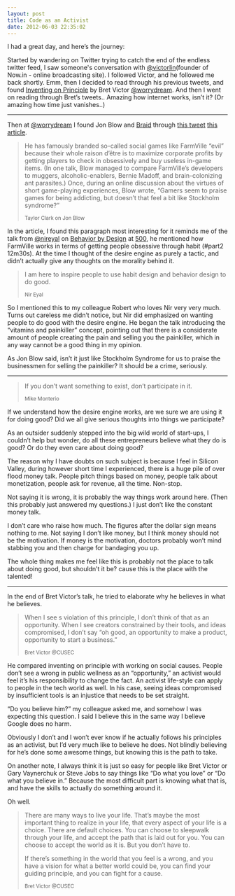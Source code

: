 ```yaml
---
layout: post
title: Code as an Activist
date: 2012-06-03 22:35:02
---
```


I had a great day, and here’s the journey:

Started by wandering on Twitter trying to catch the end of the endless twitter feed, I saw someone's conversation with [@victorlin](https://twitter.com/victorlin)(founder of Now.in - online broadcasting site). I followed Victor, and he followed me back shortly. Emm, then I decided to read through his previous tweets, and found [Inventing on Principle](https://vimeo.com/36579366) by Bret Victor [@worrydream](https://twitter.com/#!/worrydream). And then I went on reading through Bret’s tweets.. Amazing how internet works, isn’t it? (Or amazing how time just vanishes..)

---

Then at [@worrydream](https://twitter.com/#!/worrydream) I found Jon Blow and [Braid](http://www.youtube.com/watch?v=iIfZAab4Oh0) through [this tweet](https://twitter.com/worrydream/status/190498158873288704) [this article](http://www.theatlantic.com/magazine/archive/2012/05/the-most-dangerous-gamer/8928/3/?single_page=true).

> He has famously branded so-called social games like FarmVille “evil” because their whole raison d’être is to maximize corporate profits by getting players to check in obsessively and buy useless in-game items. (In one talk, Blow managed to compare FarmVille’s developers to muggers, alcoholic-enablers, Bernie Madoff, and brain-colonizing ant parasites.) Once, during an online discussion about the virtues of short game-playing experiences, Blow wrote, “Gamers seem to praise games for being addicting, but doesn’t that feel a bit like Stockholm syndrome?”
> 
> <small>Taylor Clark on Jon Blow</small>

In the article, I found this paragraph most interesting for it reminds me of the talk from [@nireyal](https://twitter.com/#!/nireyal) on [Behavior by Design](http://goo.gl/qU9tp) at [500](https://twitter.com/500Startups), he mentioned how FarmVille works in terms of getting people obsessive through habit (#part2 12m30s). At the time I thought of the desire engine as purely a tactic, and didn’t actually give any thoughts on the morality behind it.

> I am here to inspire people to use habit design and behavior design to do good.
> 
> <small>Nir Eyal</small>

So I mentioned this to my colleague Robert who loves Nir very very much. Turns out careless me didn’t notice, but Nir did emphasized on wanting people to do good with the desire engine. He began the talk introducing the “vitamins and painkiller” concept, pointing out that there is a considerate amount of people creating the pain and selling you the painkiller, which in any way cannot be a good thing in my opinion.

As Jon Blow said, isn’t it just like Stockholm Syndrome for us to praise the businessmen for selling the painkiller? It should be a crime, seriously.

---

> If you don’t want something to exist, don’t participate in it.
> 
> <small>Mike Monterio</small>

If we understand how the desire engine works, are we sure we are using it for doing good? Did we all give serious thoughts into things we participate?

As an outsider suddenly stepped into the big wild world of start-ups, I couldn’t help but wonder, do all these entrepreneurs believe what they do is good? Or do they even care about doing good?

The reason why I have doubts on such subject is because I feel in Silicon Valley, during however short time I experienced, there is a huge pile of over flood money talk. People pitch things based on money, people talk about monetization, people ask for revenue, all the time. Non-stop.

Not saying it is wrong, it is probably the way things work around here. (Then this probably just answered my questions.) I just don’t like the constant money talk.

I don’t care who raise how much. The figures after the dollar sign means nothing to me. Not saying I don’t like money, but I think money should not be the motivation. If money is the motivation, doctors probably won’t mind stabbing you and then charge for bandaging you up.

The whole thing makes me feel like this is probably not the place to talk about doing good, but shouldn’t it be? cause this is the place with the talented!

---

In the end of Bret Victor’s talk, he tried to elaborate why he believes in what he believes. 

> When I see s violation of this principle, I don’t think of that as an opportunity. When I see creators constrained by their tools, and ideas compromised, I don’t say “oh good, an opportunity to make a product, opportunity to start a business.”
> 
> <small>Bret Victor @CUSEC</small>

He compared inventing on principle with working on social causes. People don’t see a wrong in public wellness as an “opportunity,” an activist would feel it’s his responsibility to change the fact. An activist life-style can apply to people in the tech world as well. In his case, seeing ideas compromised by insufficient tools is an injustice that needs to be set straight.

“Do you believe him?” my colleague asked me, and somehow I was expecting this question. I said I believe this in the same way I believe Google does no harm.

Obviously I don’t and I won’t ever know if he actually follows his principles as an activist, but I’d very much like to believe he does. Not blindly believing for he’s done some awesome things, but knowing this is the path to take.

On another note, I always think it is just so easy for people like Bret Victor or Gary Vaynerchuk or Steve Jobs to say things like “Do what you love” or “Do what you believe in.” Because the most difficult part is knowing what that is, and have the skills to actually do something around it. 

Oh well.

> There are many ways to live your life. That’s maybe the most important thing to realize in your life, that every aspect of your life is a choice. There are default choices. You can choose to sleepwalk through your life, and accept the path that is laid out for you. You can choose to accept the world as it is. But you don’t have to.
> 
> If there’s something in the world that you feel is a wrong, and you have a vision for what a better world could be, you can find your guiding principle, and you can fight for a cause.
> 
> <small>Bret Victor @CUSEC</small>